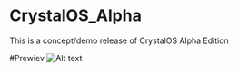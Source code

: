 # CrystalOS_Alpha
This is a concept/demo release of CrystalOS Alpha Edition

#Prewiev
![Alt text]([https://example.com/image.jpg](https://media.discordapp.net/attachments/819707035360034836/1173009809163956394/image.png?ex=65626583&is=654ff083&hm=4e188215258f3316c23c763a6049139bd4d32939946b289b5a1ba6e79a90f2e3&=&width=1193&height=671)https://media.discordapp.net/attachments/819707035360034836/1173009809163956394/image.png?ex=65626583&is=654ff083&hm=4e188215258f3316c23c763a6049139bd4d32939946b289b5a1ba6e79a90f2e3&=&width=1193&height=671)

